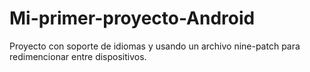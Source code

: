 # Mi-primer-proyecto-Android
Proyecto con soporte de idiomas y usando un archivo nine-patch para redimencionar entre dispositivos.
